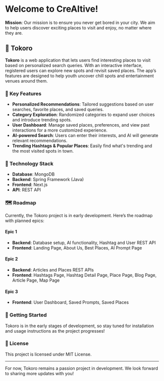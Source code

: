 # Welcome to CreAItive!

**Mission**: Our mission is to ensure you never get bored in your city. We aim to help users discover exciting places to visit and enjoy, no matter where they are.

## 📍 Tokoro

**Tokoro** is a web application that lets users find interesting places to visit based on personalized search queries. With an interactive interface, registered users can explore new spots and revisit saved places. The app’s features are designed to help youth uncover chill spots and entertainment venues around them.

### 🌟 Key Features

- **Personalized Recommendations**: Tailored suggestions based on user searches, favorite places, and saved queries.
- **Category Exploration**: Randomized categories to expand user choices and introduce trending spots.
- **User Dashboard**: Manage saved places, preferences, and view past interactions for a more customized experience.
- **AI-powered Search**: Users can enter their interests, and AI will generate relevant recommendations.
- **Trending Hashtags & Popular Places**: Easily find what's trending and the most visited spots in town.

### 🔧 Technology Stack

- **Database**: MongoDB
- **Backend**: Spring Framework (Java)
- **Frontend**: Next.js
- **API**: REST API

### 🗺 Roadmap

Currently, the Tokoro project is in early development. Here’s the roadmap with planned epics:

#### **Epic 1**
- **Backend**: Database setup, AI functionality, Hashtag and User REST API
- **Frontend**: Landing Page, About Us, Best Places, AI Prompt Page

#### **Epic 2**
- **Backend**: Articles and Places REST APIs
- **Frontend**: Hashtags Page, Hashtag Detail Page, Place Page, Blog Page, Article Page, Map Page

#### **Epic 3**
- **Frontend**: User Dashboard, Saved Prompts, Saved Places

### 🚀 Getting Started

Tokoro is in the early stages of development, so stay tuned for installation and usage instructions as the project progresses!

### 📜 License

This project is licensed under MIT License.

---

For now, Tokoro remains a passion project in development. We look forward to sharing more updates with you!
